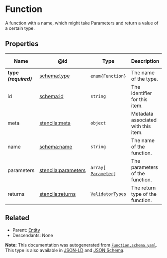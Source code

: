 # Function

A function with a name, which might take Parameters and return a value of a certain type.

## Properties

| Name                  | @id                                                               | Type                                       | Description                         | Inherited from            |
| --------------------- | ----------------------------------------------------------------- | ------------------------------------------ | ----------------------------------- | ------------------------- |
| **type _(required)_** | [schema:type](https://schema.org/type)                            | `enum{`​`Function`​`}`                     | The name of the type.               | [Entity](./Entity.md)     |
| id                    | [schema:id](https://schema.org/id)                                | `string`                                   | The identifier for this item.       | [Entity](./Entity.md)     |
| meta                  | [stencila:meta](https://schema.stenci.la/meta.jsonld)             | `object`                                   | Metadata associated with this item. | [Entity](./Entity.md)     |
| name                  | [schema:name](https://schema.org/name)                            | `string`                                   | The name of the function.           | [Function](./Function.md) |
| parameters            | [stencila:parameters](https://schema.stenci.la/parameters.jsonld) | `array[`​[`Parameter`](./Parameter.md)​`]` | The parameters of the function.     | [Function](./Function.md) |
| returns               | [stencila:returns](https://schema.stenci.la/returns.jsonld)       | [`ValidatorTypes`](./ValidatorTypes.md)    | The return type of the function.    | [Function](./Function.md) |

## Related

-   Parent: [Entity](./Entity.md)
-   Descendants: None

**Note:** This documentation was autogenerated from [`Function.schema.yaml`](https://github.com/stencila/schema/blob/master/schema/Function.schema.yaml). This type is also available in [JSON-LD](https://schema.stenci.la/Function.jsonld) and [JSON Schema](https://schema.stenci.la/Function.schema.json).

